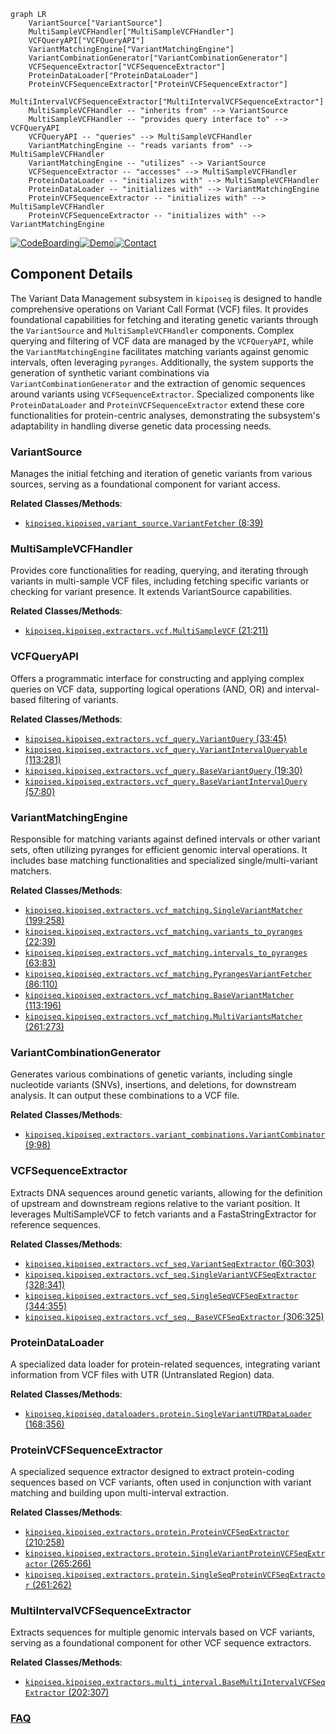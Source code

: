 ```mermaid
graph LR
    VariantSource["VariantSource"]
    MultiSampleVCFHandler["MultiSampleVCFHandler"]
    VCFQueryAPI["VCFQueryAPI"]
    VariantMatchingEngine["VariantMatchingEngine"]
    VariantCombinationGenerator["VariantCombinationGenerator"]
    VCFSequenceExtractor["VCFSequenceExtractor"]
    ProteinDataLoader["ProteinDataLoader"]
    ProteinVCFSequenceExtractor["ProteinVCFSequenceExtractor"]
    MultiIntervalVCFSequenceExtractor["MultiIntervalVCFSequenceExtractor"]
    MultiSampleVCFHandler -- "inherits from" --> VariantSource
    MultiSampleVCFHandler -- "provides query interface to" --> VCFQueryAPI
    VCFQueryAPI -- "queries" --> MultiSampleVCFHandler
    VariantMatchingEngine -- "reads variants from" --> MultiSampleVCFHandler
    VariantMatchingEngine -- "utilizes" --> VariantSource
    VCFSequenceExtractor -- "accesses" --> MultiSampleVCFHandler
    ProteinDataLoader -- "initializes with" --> MultiSampleVCFHandler
    ProteinDataLoader -- "initializes with" --> VariantMatchingEngine
    ProteinVCFSequenceExtractor -- "initializes with" --> MultiSampleVCFHandler
    ProteinVCFSequenceExtractor -- "initializes with" --> VariantMatchingEngine
```
[![CodeBoarding](https://img.shields.io/badge/Generated%20by-CodeBoarding-9cf?style=flat-square)](https://github.com/CodeBoarding/CodeBoarding)[![Demo](https://img.shields.io/badge/Try%20our-Demo-blue?style=flat-square)](https://www.codeboarding.org/demo)[![Contact](https://img.shields.io/badge/Contact%20us%20-%20contact@codeboarding.org-lightgrey?style=flat-square)](mailto:contact@codeboarding.org)

## Component Details

The Variant Data Management subsystem in `kipoiseq` is designed to handle comprehensive operations on Variant Call Format (VCF) files. It provides foundational capabilities for fetching and iterating genetic variants through the `VariantSource` and `MultiSampleVCFHandler` components. Complex querying and filtering of VCF data are managed by the `VCFQueryAPI`, while the `VariantMatchingEngine` facilitates matching variants against genomic intervals, often leveraging `pyranges`. Additionally, the system supports the generation of synthetic variant combinations via `VariantCombinationGenerator` and the extraction of genomic sequences around variants using `VCFSequenceExtractor`. Specialized components like `ProteinDataLoader` and `ProteinVCFSequenceExtractor` extend these core functionalities for protein-centric analyses, demonstrating the subsystem's adaptability in handling diverse genetic data processing needs.

### VariantSource
Manages the initial fetching and iteration of genetic variants from various sources, serving as a foundational component for variant access.


**Related Classes/Methods**:

- <a href="https://github.com/kipoi/kipoiseq/blob/master/kipoiseq/variant_source.py#L8-L39" target="_blank" rel="noopener noreferrer">`kipoiseq.kipoiseq.variant_source.VariantFetcher` (8:39)</a>


### MultiSampleVCFHandler
Provides core functionalities for reading, querying, and iterating through variants in multi-sample VCF files, including fetching specific variants or checking for variant presence. It extends VariantSource capabilities.


**Related Classes/Methods**:

- <a href="https://github.com/kipoi/kipoiseq/blob/master/kipoiseq/extractors/vcf.py#L21-L211" target="_blank" rel="noopener noreferrer">`kipoiseq.kipoiseq.extractors.vcf.MultiSampleVCF` (21:211)</a>


### VCFQueryAPI
Offers a programmatic interface for constructing and applying complex queries on VCF data, supporting logical operations (AND, OR) and interval-based filtering of variants.


**Related Classes/Methods**:

- <a href="https://github.com/kipoi/kipoiseq/blob/master/kipoiseq/extractors/vcf_query.py#L33-L45" target="_blank" rel="noopener noreferrer">`kipoiseq.kipoiseq.extractors.vcf_query.VariantQuery` (33:45)</a>
- <a href="https://github.com/kipoi/kipoiseq/blob/master/kipoiseq/extractors/vcf_query.py#L113-L281" target="_blank" rel="noopener noreferrer">`kipoiseq.kipoiseq.extractors.vcf_query.VariantIntervalQueryable` (113:281)</a>
- <a href="https://github.com/kipoi/kipoiseq/blob/master/kipoiseq/extractors/vcf_query.py#L19-L30" target="_blank" rel="noopener noreferrer">`kipoiseq.kipoiseq.extractors.vcf_query.BaseVariantQuery` (19:30)</a>
- <a href="https://github.com/kipoi/kipoiseq/blob/master/kipoiseq/extractors/vcf_query.py#L57-L80" target="_blank" rel="noopener noreferrer">`kipoiseq.kipoiseq.extractors.vcf_query.BaseVariantIntervalQuery` (57:80)</a>


### VariantMatchingEngine
Responsible for matching variants against defined intervals or other variant sets, often utilizing pyranges for efficient genomic interval operations. It includes base matching functionalities and specialized single/multi-variant matchers.


**Related Classes/Methods**:

- <a href="https://github.com/kipoi/kipoiseq/blob/master/kipoiseq/extractors/vcf_matching.py#L199-L258" target="_blank" rel="noopener noreferrer">`kipoiseq.kipoiseq.extractors.vcf_matching.SingleVariantMatcher` (199:258)</a>
- <a href="https://github.com/kipoi/kipoiseq/blob/master/kipoiseq/extractors/vcf_matching.py#L22-L39" target="_blank" rel="noopener noreferrer">`kipoiseq.kipoiseq.extractors.vcf_matching.variants_to_pyranges` (22:39)</a>
- <a href="https://github.com/kipoi/kipoiseq/blob/master/kipoiseq/extractors/vcf_matching.py#L63-L83" target="_blank" rel="noopener noreferrer">`kipoiseq.kipoiseq.extractors.vcf_matching.intervals_to_pyranges` (63:83)</a>
- <a href="https://github.com/kipoi/kipoiseq/blob/master/kipoiseq/extractors/vcf_matching.py#L86-L110" target="_blank" rel="noopener noreferrer">`kipoiseq.kipoiseq.extractors.vcf_matching.PyrangesVariantFetcher` (86:110)</a>
- <a href="https://github.com/kipoi/kipoiseq/blob/master/kipoiseq/extractors/vcf_matching.py#L113-L196" target="_blank" rel="noopener noreferrer">`kipoiseq.kipoiseq.extractors.vcf_matching.BaseVariantMatcher` (113:196)</a>
- <a href="https://github.com/kipoi/kipoiseq/blob/master/kipoiseq/extractors/vcf_matching.py#L261-L273" target="_blank" rel="noopener noreferrer">`kipoiseq.kipoiseq.extractors.vcf_matching.MultiVariantsMatcher` (261:273)</a>


### VariantCombinationGenerator
Generates various combinations of genetic variants, including single nucleotide variants (SNVs), insertions, and deletions, for downstream analysis. It can output these combinations to a VCF file.


**Related Classes/Methods**:

- <a href="https://github.com/kipoi/kipoiseq/blob/master/kipoiseq/extractors/variant_combinations.py#L9-L98" target="_blank" rel="noopener noreferrer">`kipoiseq.kipoiseq.extractors.variant_combinations.VariantCombinator` (9:98)</a>


### VCFSequenceExtractor
Extracts DNA sequences around genetic variants, allowing for the definition of upstream and downstream regions relative to the variant position. It leverages MultiSampleVCF to fetch variants and a FastaStringExtractor for reference sequences.


**Related Classes/Methods**:

- <a href="https://github.com/kipoi/kipoiseq/blob/master/kipoiseq/extractors/vcf_seq.py#L60-L303" target="_blank" rel="noopener noreferrer">`kipoiseq.kipoiseq.extractors.vcf_seq.VariantSeqExtractor` (60:303)</a>
- <a href="https://github.com/kipoi/kipoiseq/blob/master/kipoiseq/extractors/vcf_seq.py#L328-L341" target="_blank" rel="noopener noreferrer">`kipoiseq.kipoiseq.extractors.vcf_seq.SingleVariantVCFSeqExtractor` (328:341)</a>
- <a href="https://github.com/kipoi/kipoiseq/blob/master/kipoiseq/extractors/vcf_seq.py#L344-L355" target="_blank" rel="noopener noreferrer">`kipoiseq.kipoiseq.extractors.vcf_seq.SingleSeqVCFSeqExtractor` (344:355)</a>
- <a href="https://github.com/kipoi/kipoiseq/blob/master/kipoiseq/extractors/vcf_seq.py#L306-L325" target="_blank" rel="noopener noreferrer">`kipoiseq.kipoiseq.extractors.vcf_seq._BaseVCFSeqExtractor` (306:325)</a>


### ProteinDataLoader
A specialized data loader for protein-related sequences, integrating variant information from VCF files with UTR (Untranslated Region) data.


**Related Classes/Methods**:

- <a href="https://github.com/kipoi/kipoiseq/blob/master/kipoiseq/dataloaders/protein.py#L168-L356" target="_blank" rel="noopener noreferrer">`kipoiseq.kipoiseq.dataloaders.protein.SingleVariantUTRDataLoader` (168:356)</a>


### ProteinVCFSequenceExtractor
A specialized sequence extractor designed to extract protein-coding sequences based on VCF variants, often used in conjunction with variant matching and building upon multi-interval extraction.


**Related Classes/Methods**:

- <a href="https://github.com/kipoi/kipoiseq/blob/master/kipoiseq/extractors/protein.py#L210-L258" target="_blank" rel="noopener noreferrer">`kipoiseq.kipoiseq.extractors.protein.ProteinVCFSeqExtractor` (210:258)</a>
- <a href="https://github.com/kipoi/kipoiseq/blob/master/kipoiseq/extractors/protein.py#L265-L266" target="_blank" rel="noopener noreferrer">`kipoiseq.kipoiseq.extractors.protein.SingleVariantProteinVCFSeqExtractor` (265:266)</a>
- <a href="https://github.com/kipoi/kipoiseq/blob/master/kipoiseq/extractors/protein.py#L261-L262" target="_blank" rel="noopener noreferrer">`kipoiseq.kipoiseq.extractors.protein.SingleSeqProteinVCFSeqExtractor` (261:262)</a>


### MultiIntervalVCFSequenceExtractor
Extracts sequences for multiple genomic intervals based on VCF variants, serving as a foundational component for other VCF sequence extractors.


**Related Classes/Methods**:

- <a href="https://github.com/kipoi/kipoiseq/blob/master/kipoiseq/extractors/multi_interval.py#L202-L307" target="_blank" rel="noopener noreferrer">`kipoiseq.kipoiseq.extractors.multi_interval.BaseMultiIntervalVCFSeqExtractor` (202:307)</a>




### [FAQ](https://github.com/CodeBoarding/GeneratedOnBoardings/tree/main?tab=readme-ov-file#faq)